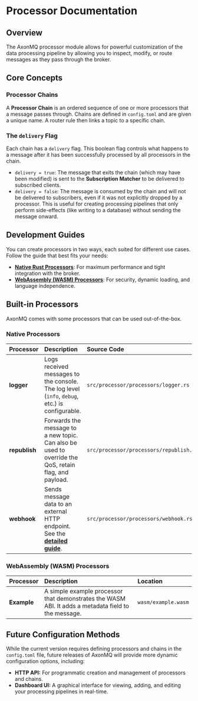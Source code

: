 # Processor Documentation

## Overview

The AxonMQ processor module allows for powerful customization of the data processing pipeline by allowing you to inspect, modify, or route messages as they pass through the broker.

## Core Concepts

### Processor Chains

A **Processor Chain** is an ordered sequence of one or more processors that a message passes through. Chains are defined in `config.toml` and are given a unique name. A router rule then links a topic to a specific chain.

### The `delivery` Flag

Each chain has a `delivery` flag. This boolean flag controls what happens to a message after it has been successfully processed by all processors in the chain.

- `delivery = true`: The message that exits the chain (which may have been modified) is sent to the **Subscription Matcher** to be delivered to subscribed clients.
- `delivery = false`: The message is consumed by the chain and will not be delivered to subscribers, even if it was not explicitly dropped by a processor. This is useful for creating processing pipelines that only perform side-effects (like writing to a database) without sending the message onward.

## Development Guides

You can create processors in two ways, each suited for different use cases. Follow the guide that best fits your needs:

- **[Native Rust Processors](./processor-native.md)**: For maximum performance and tight integration with the broker.
- **[WebAssembly (WASM) Processors](./processor-wasm.md)**: For security, dynamic loading, and language independence.

## Built-in Processors

AxonMQ comes with some processors that can be used out-of-the-box.

### Native Processors

| Processor | Description | Source Code |
| :--- | :--- | :--- |
| **logger** | Logs received messages to the console. The log level (`info`, `debug`, etc.) is configurable. | `src/processor/processors/logger.rs` |
| **republish** | Forwards the message to a new topic. Can also be used to override the QoS, retain flag, and payload. | `src/processor/processors/republish.rs` |
| **webhook** | Sends message data to an external HTTP endpoint. See the **[detailed guide](./processor/webhook.md)**. | `src/processor/processors/webhook.rs` |

### WebAssembly (WASM) Processors

| Processor | Description | Location |
| :--- | :--- | :--- |
| **Example** | A simple example processor that demonstrates the WASM ABI. It adds a metadata field to the message. | `wasm/example.wasm` |

## Future Configuration Methods

While the current version requires defining processors and chains in the `config.toml` file, future releases of AxonMQ will provide more dynamic configuration options, including:

- **HTTP API:** For programmatic creation and management of processors and chains.
- **Dashboard UI:** A graphical interface for viewing, adding, and editing your processing pipelines in real-time.
